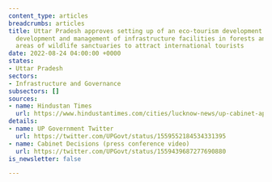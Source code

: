 ```yaml
---
content_type: articles
breadcrumbs: articles
title: Uttar Pradesh approves setting up of an eco-tourism development board for the
  development and management of infrastructure facilities in forests and in outer
  areas of wildlife sanctuaries to attract international tourists
date: 2022-08-24 04:00:00 +0000
states:
- Uttar Pradesh
sectors:
- Infrastructure and Governance
subsectors: []
sources:
- name: Hindustan Times
  url: https://www.hindustantimes.com/cities/lucknow-news/up-cabinet-approves-setting-up-of-eco-tourism-development-board-101660672418935.html
details:
- name: UP Government Twitter
  url: https://twitter.com/UPGovt/status/1559552184534331395
- name: Cabinet Decisions (press conference video)
  url: https://twitter.com/UPGovt/status/1559439687277690880
is_newsletter: false

---
```


